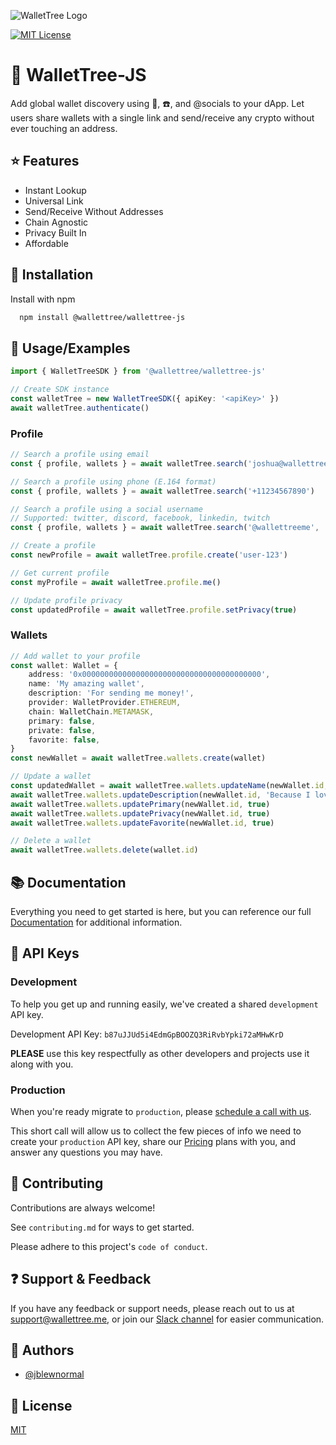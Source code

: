 ![WalletTree Logo](https://uploads-ssl.webflow.com/63f909252c43c65e00558cdb/63fd1642a17891a4323fb2bb_LogoFull.png)

[![MIT License](https://img.shields.io/badge/License-MIT-green.svg)](https://choosealicense.com/licenses/mit/)

# 🌲 WalletTree-JS

Add global wallet discovery using 📧, ☎️, and @socials to your dApp. Let users share wallets with a single link and send/receive any crypto without ever touching an address.

## ⭐️ Features

-   Instant Lookup
-   Universal Link
-   Send/Receive Without Addresses
-   Chain Agnostic
-   Privacy Built In
-   Affordable

## 💾 Installation

Install with npm

```bash
  npm install @wallettree/wallettree-js
```

## 📝 Usage/Examples

```typescript
import { WalletTreeSDK } from '@wallettree/wallettree-js'

// Create SDK instance
const walletTree = new WalletTreeSDK({ apiKey: '<apiKey>' })
await walletTree.authenticate()
```

### Profile

```typescript
// Search a profile using email
const { profile, wallets } = await walletTree.search('joshua@wallettree.me')

// Search a profile using phone (E.164 format)
const { profile, wallets } = await walletTree.search('+11234567890')

// Search a profile using a social username
// Supported: twitter, discord, facebook, linkedin, twitch
const { profile, wallets } = await walletTree.search('@wallettreeme', 'twitter')

// Create a profile
const newProfile = await walletTree.profile.create('user-123')

// Get current profile
const myProfile = await walletTree.profile.me()

// Update profile privacy
const updatedProfile = await walletTree.profile.setPrivacy(true)
```

### Wallets

```typescript
// Add wallet to your profile
const wallet: Wallet = {
    address: '0x0000000000000000000000000000000000000000',
    name: 'My amazing wallet',
    description: 'For sending me money!',
    provider: WalletProvider.ETHEREUM,
    chain: WalletChain.METAMASK,
    primary: false,
    private: false,
    favorite: false,
}
const newWallet = await walletTree.wallets.create(wallet)

// Update a wallet
const updatedWallet = await walletTree.wallets.updateName(newWallet.id, 'For Vitalik')
await walletTree.wallets.updateDescription(newWallet.id, 'Because I love him')
await walletTree.wallets.updatePrimary(newWallet.id, true)
await walletTree.wallets.updatePrivacy(newWallet.id, true)
await walletTree.wallets.updateFavorite(newWallet.id, true)

// Delete a wallet
await walletTree.wallets.delete(wallet.id)
```

## 📚 Documentation

Everything you need to get started is here, but you can reference our full [Documentation](https://linktodocumentation) for additional information.

## 🔑 API Keys

### Development

To help you get up and running easily, we've created a shared `development` API key.

Development API Key: `b87uJJUd5i4EdmGpBOOZQ3RiRvbYpki72aMHwKrD`

**PLEASE** use this key respectfully as other developers and projects use it along with you.

### Production

When you're ready migrate to `production`, please [schedule a call with us](https://calendly.com/normalfinance/30min-meeting).

This short call will allow us to collect the few pieces of info we need to create your `production` API key, share our [Pricing](https://www.wallettree.me/pricing) plans with you, and answer any questions you may have.

## 📢 Contributing

Contributions are always welcome!

See `contributing.md` for ways to get started.

Please adhere to this project's `code of conduct`.

## ❓ Support & Feedback

If you have any feedback or support needs, please reach out to us at support@wallettree.me, or join our [Slack channel](https://linktodocumentation) for easier communication.

## 👋 Authors

-   [@jblewnormal](https://github.com/jblewnormal)

## 💼 License

[MIT](https://choosealicense.com/licenses/mit/)
